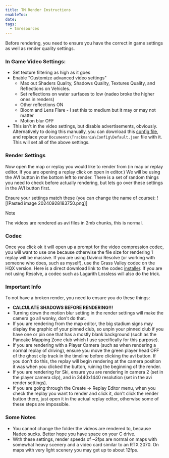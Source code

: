 ```yaml
---
title: TM Render Instructions
enableToc: 
date: 
tags:
  - tmresources
---
```

Before rendering, you need to ensure you have the correct in game settings as well as render quality settings.

### In Game Video Settings:
- Set texture filtering as high as it goes
- Enable "Customize advanced video settings"
	- Max out Shaders Quality, Shadows Quality, Textures Quality, and Reflections on Vehicles.
	- Set reflections on water surfaces to low (nadeo broke the higher ones in renders)
	- Other reflections ON
	- Bloom and Lens Flare - I set this to medium but it may or may not matter
	- Motion blur OFF
- This isn't in the video settings, but disable advertisements, obviously.
Alternatively to doing this manually, you can download this [config file](https://github.com/ski-freak/MarkdownPublic/blob/main/Default.json), and replace your `Documents\Trackmania\Config\Default.json` file with it. This will set all of the above settings.
### Render Settings
Now open the map or replay you would like to render from (in map or replay editor. If you are opening a replay click on open in editor.) We will be using the AVI button in the bottom left to render. There is a set of random things you need to check before actually rendering, but lets go over these settings in the AVI button first.

Ensure your settings match these (you can change the name of course):
![[Pasted image 20240928183750.png]]

> [!NOTE]
> The videos are rendered as avi files in 2mb chunks, this is normal.
### Codec
Once you click ok it will open up a prompt for the video compression codec, you will want to use one because otherwise the file size for rendering 1 replay will be massive. If you are using Davinci Resolve (or working with someone who does, such as myself), use the Grass Valley codec on the HQX version. Here is a direct download link to the codec [installer](https://www.edius.net/download/codec/GV_CodecOption_Setup-8.5.0.1927.exe). If you are not using Resolve, a codec such as Lagarith Lossless will also do the trick.

### Important Info
To not have a broken render, you need to ensure you do these things:
- **CALCULATE SHADOWS BEFORE RENDERING!!!**
- Turning down the motion blur setting in the render settings will make the camera go all wonky, don't do that.
- If you are rendering from the map editor, the big stadium signs may display the graphic of your pinned club, so unpin your pinned club if you have one or pin one that has a mostly blank background (such as the Pancake Mapping Zone club which I use specifically for this purpose).
- If you are rendering with a Player Camera (such as when rendering a normal replay of driving), ensure you move the green player head OFF of the ghost clip track in the timeline before clicking the avi button. If you don't do this, the replay will begin rendering at the camera position it was when you clicked the button, ruining the beginning of the render.
- If you are rendering for Ski, ensure you are rendering in camera 2 (set in the player camera clip), and in 3440x1440 resolution (set in the avi render settings).
- If you are going through the Create -> Replay Editor menu, when you check the replay you want to render and click it, don't click the render button there, just open it in the actual replay editor, otherwise some of these steps are impossible.

### Some Notes
- You cannot change the folder the videos are rendered to, because Nadeo sucks. Better hope you have space on your C drive.
- With these settings, render speeds of ~2fps are normal on maps with somewhat heavy scenery and a video card similar to an RTX 2070. On maps with very light scenery you may get up to about 12fps.